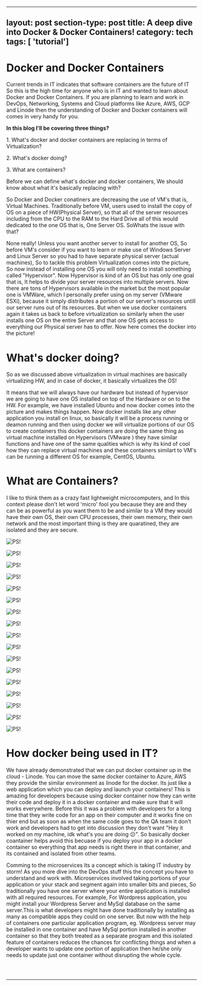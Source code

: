 
---
layout: post
section-type: post
title: A deep dive into Docker & Docker Containers!
category: tech
tags: [ 'tutorial']
---

# Docker and Docker Containers

Current trends in IT indicates that software containers are the future of IT So this is the high time for anyone who is in IT and wanted to learn about Docker and Docker Containers. If you are planning to learn and work in DevOps, Networking, Systems and Cloud platforms like Azure, AWS, GCP and Linode then the understanding of Docker and Docker containers will comes in very handy for you.  


**In this blog I'll be covering three things?**

<p style='text-align: left;'> 1. What's docker and docker containers are replacing in terms of Virtualization? </p>
<p style='text-align: left;'> 2. What's docker doing? </p>
<p style='text-align: left;'> 3. What are containers? </p>

Before we can define what's docker and docker containers, We should know about what it's basically replacing with?

So Docker and Docker conatiners are decreasing the use of VM's that is, Virtual Machines. Traditionally before VM, users used to install the copy of OS on a piece of HW(Physical Server), so that all of the server resources including from the CPU to the RAM to the Hard Drive all of this would dedicated to the one OS that is, One Server OS. SoWhats the issue with that?

None really! Unless you want another server to install for another OS, So before VM's consider if you want to learn or make use of Windows Server and Linux Server so you had to have separate physical server (actual machines), So to tackle this problem Virtualization comes into the picture, So now instead of installing one OS you will only need to install something called "Hypervisor". Now Hypervisor is kind of an OS but has only one goal that is, It helps to divide your server resources into multiple servers. Now there are tons of Hypervisors available in the market but the most popular one is VMWare, which I personally prefer using on my server (VMware ESXi), because it simply distributes a portion of our server's resources untill our server runs out of its resources. But when we use docker containers again it takes us back to before virtualization so similarly when the user installs one OS on the entire Server and that one OS gets access to everything our Physical server has to offer. Now here comes the docker into the picture!

# What's docker doing?

So as we discussed above virtualization in virtual machines are basically virtualizing HW, and in case of docker, it basically virtualizes the OS!

It means that we will always have our hardware but instead of hypervisor we are going to have one OS installed on top of the Hardware or on to the HW. For example, we have installed Ubuntu and now docker comes into the picture and makes things happen. Now docker installs like any other application you install on linux, so basically it will be a process running or deamon running and then using docker we will virtualize portions of our OS to create containers this docker containers are doing the same thing as virtual machine installed on Hypervisors (VMware ) they have similar functions and have one of the same qualities which is why its kind of cool how they can replace virtual machines and these containers similart to VM's can be running a different OS for example, CentOS, Ubuntu.

# What are Containers?

I like to think them as a crazy fast lightweight microcomputers, and In this context please don't let word 'micro' fool you because they are and they can be as powerful as you want them to be and similar to a VM they would have their own OS, their own CPU processes, their own memory, their own network and the most important thing is they are quaratined, they are isolated and they are secure.


![PS!](/img/linode1.png)

![PS!](/img/linode2.png)

![PS!](/img/linode3.png)

![PS!](/img/linode4.png)

![PS!](/img/linode5.png)

![PS!](/img/linode6.png)

![PS!](/img/linode7.png)

![PS!](/img/linode8.png)

![PS!](/img/linode9.png)

![PS!](/img/linode10.png)

![PS!](/img/linode11.png)

![PS!](/img/linode12.png)

![PS!](/img/linode13.png)

![PS!](/img/linode14.png)

![PS!](/img/linode15.png)

![PS!](/img/linode16.png)

![PS!](/img/linode17.png)


# How docker being used in IT?

We have already demonstrated that we can put docker container up in the cloud - Linode. You can move the same docker container to Azure, AWS they provide the similar environment as linode for the docker. Its just like a web application which you can deploy and launch your containers! This is amazing for developers because using docker container now they can write their code and deploy it in a docker container and make sure that it will works everywhere. Before this it was a problem with developers for a long time that they write code for an app on their computer and it works fine on thier end but as soon as when the same code goes to the QA team it don't work and developers had to get into discussion they don't want "Hey it worked on my machine, idk what's you are doing 😕". So basically docker coantainer helps avoid this becuase if you deploy your app in a docker container so everything that app needs is right there in that container, and its contained and isolated from other teams. 

Comming to the microservices Its a concept which is taking IT industry by storm! As you more dive into the DevOps stuff this the concept you have to understand and work with. Microservices involved taking portions of your application or your stack and segment again into smaller bits and pieces, So traditionally you have one server where your entire application is installed with all required resources. For example, For Wordpress application, you might install your Wordpress Server and MySql database on the same server.This is what developers might have done traditionally by installing as many as compatible apps they could on one server. But now with the help of containers one particular application program, eg. Wordpress server may be installed in one container and have MySql portion installed in another container so that they both treated as a separate program and this isolated feature of containers reduces the chances for conflicting things and when a developer wants to update one portion of application then he/she only needs to update just one container without disrupting the whole cycle.





<pre><code data-trim class="yaml">

</code></pre>

---
